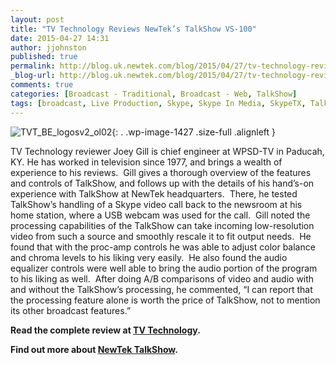 ```yaml
---
layout: post
title: "TV Technology Reviews NewTek’s TalkShow VS-100"
date: 2015-04-27 14:31
author: jjohnston
published: true
permalink: http://blog.uk.newtek.com/blog/2015/04/27/tv-technology-reviews-newteks-talkshow-vs-100/
_blog-url: http://blog.uk.newtek.com/blog/2015/04/27/tv-technology-reviews-newteks-talkshow-vs-100/
comments: true
categories: [Broadcast - Traditional, Broadcast - Web, TalkShow]
tags: [broadcast, Live Production, Skype, Skype In Media, SkypeTX, TalkShow]
---
```

![TVT_BE_logosv2_ol02](https://233b1d13b450eb6b33b4-ac2a33202ef9b63045cbb3afca178df8.ssl.cf1.rackcdn.com/2015/04/TVT_BE_logosv2_ol021.jpg){: . .wp-image-1427 .size-full .alignleft }

TV Technology reviewer Joey Gill is chief engineer at WPSD-TV in Paducah, KY. He has worked in television since 1977, and brings a wealth of experience to his reviews.  Gill gives a thorough overview of the features and controls of TalkShow, and follows up with the details of his hand’s-on experience with TalkShow at NewTek headquarters.  There, he tested TalkShow’s handling of a Skype video call back to the newsroom at his home station, where a USB webcam was used for the call.  Gill noted the processing capabilities of the TalkShow can take incoming low-resolution video from such a source and smoothly rescale it to fit output needs.  He found that with the proc-amp controls he was able to adjust color balance and chroma levels to his liking very easily.  He also found the audio equalizer controls were well able to bring the audio portion of the program to his liking as well.  After doing A/B comparisons of video and audio with and without the TalkShow’s processing, he commented, “I can report that the processing feature alone is worth the price of TalkShow, not to mention its other broadcast features.”

**Read the complete review at [TV Technology](http://www.tvtechnology.com/equipment/0082/newteks-talkshow-vs-/275666).**

**Find out more about [NewTek TalkShow](http://www.tamedtechnology.com/news/sienna-and-tricaster-high-production-values-at-a-disruptive-price/).**

